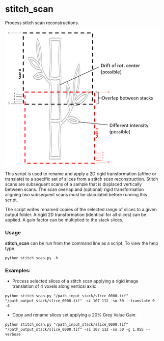 # stitch_scan
Process stitch scan reconstructions.

![](stitch_scan_diagram.png)

This script is used to rename and apply a 2D rigid transformation (affine or translate) to a specific set of slices
from a stitch scan reconstruction. Stitch scans are subsequent scans of a sample that is displaced vertically between scans.
The scan overlap and (optional) rigid transformation aligning two subsequent scans must be claculated before running this script.

The script writes renamed copies of the selected range of slices to a given output folder.
A rigid 2D transformation (identical for all slices) can be applied.
A gain factor can be multiplied to the stack slices.

### Usage
**stitch_scan** can be run from the command line as a script. To view the help type
```commandline
python stitch_scan.py -h
```

### Examples:
* Process selected slices of a stitch scan applying a rigid image translation of 4 voxels along vertical axis:
```commandline
python stitch_scan.py "/path_input_stack/slice_0000.tif" "/path_output_stack/slice_0000.tif" -si 107 112 -so 30 --translate 0 -4
```
    
* Copy and rename slices set applying a 20% Grey Value Gain:
```commandline
python stitch_scan.py "/path_input_stack/slice_0000.tif" "/path_output_stack/slice_0000.tif" -si 107 112 -so 30 -g 1.055 --verbose
```
